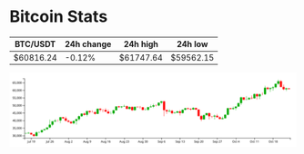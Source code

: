 # Bitcoin Stats

BTC/USDT|24h change|24h high|24h low|
|---|---|---|---|
|$60816.24|-0.12%|$61747.64|$59562.15|

<img src="./chart.svg">
